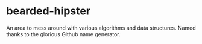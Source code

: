 bearded-hipster
===============

An area to mess around with various algorithms and data structures.  Named thanks to the glorious Github name generator.
